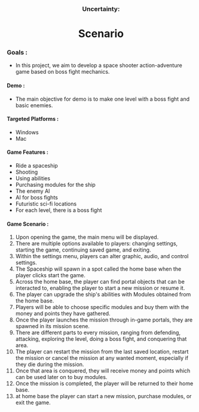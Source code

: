  <h3 align="center">Uncertainty:</h3>
 <h1 align="center"> Scenario </h1>

  ### Goals :
  - In this project, we aim to develop a space shooter action-adventure game based on boss fight mechanics.

 #### Demo :
  - The main objective for demo is to make one level with a boss fight and basic enemies.
  
####  Targeted Platforms :
 - Windows
 - Mac
#### Game Features :
- Ride a spaceship
- Shooting
- Using abilities
- Purchasing modules for the ship
- The enemy AI
- AI for boss fights
- Futuristic sci-fi locations
- For each level, there is a boss fight
#### Game Scenario :
1. Upon opening the game, the main menu will be displayed.
2. There are multiple options available to players: changing settings, starting the game, continuing saved game, and exiting.
3. Within the settings menu, players can alter graphic, audio, and control settings.
4. The Spaceship will spawn in a spot called the home base when the player clicks start the game.
5. Across the home base, the player can find portal objects that can be interacted to, enabling the player to start a new mission or resume it.
6. The player can upgrade the ship's abilities with Modules obtained from the home base.
7. Players will be able to choose specific modules and buy them with the money and points they have gathered. 
8. Once the player launches the mission through in-game portals, they are spawned in its mission scene.
9. There are different parts to every mission, ranging from defending, attacking, exploring the level, doing a boss fight, and conquering that area.
10. The player can restart the mission from the last saved location, restart the mission or cancel the mission at any wanted moment, especially if they die during the mission.
11. Once that area is conquered, they will receive money and points which can be used later on to buy modules.
12. Once the mission is completed, the player will be returned to their home base.
13. at home base the player can start a new mission, purchase modules, or exit the game.
